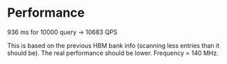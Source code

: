 # Performance

936 ms for 10000 query -> 10683 QPS

This is based on the previous HBM bank info (scanning less entries than it should be). The real performance should be lower. Frequency = 140 MHz.